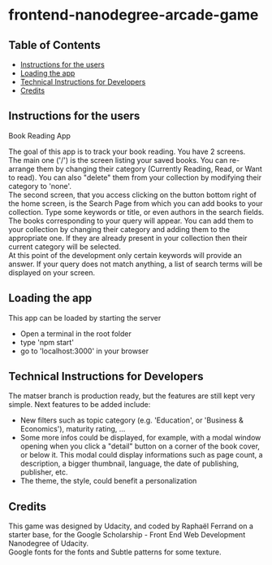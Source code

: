 frontend-nanodegree-arcade-game
===============================

## Table of Contents

* [Instructions for the users](#instructions-for-the-users)
* [Loading the app](#loading-the-app)
* [Technical Instructions for Developers](#technical-instructions-for-developers)
* [Credits](#credits)

## Instructions for the users

Book Reading App

The goal of this app is to track your book reading. You have 2 screens.  
The main one ('/') is the screen listing your saved books. You can re-arrange them by changing their category (Currently Reading, Read, or Want to read). You can also "delete" them from your collection by modifying their category to 'none'.  
The second screen, that you access clicking on the button bottom right of the home screen, is the Search Page from which you can add books to your collection. Type some keywords or title, or even authors in the search fields. The books corresponding to your query will appear. You can add them to your collection by changing their category and adding them to the appropriate one. If they are already present in your collection then their current category will be selected.  
At this point of the development only certain keywords will provide an answer. If your query does not match anything, a list of search terms will be displayed on your screen. 

## Loading the app

This app can be loaded by starting the server
+ Open a terminal in the root folder
+ type 'npm start'
+ go to 'localhost:3000' in your browser

## Technical Instructions for Developers

The matser branch is production ready, but the features are still kept very simple.
Next features to be added include:
+ New filters such as topic category (e.g. 'Education', or 'Business & Economics'), maturity rating, ...
+ Some more infos could be displayed, for example, with a modal window opening when you click a "detail" button on a corner of the book cover, or below it. This modal could display informations such as page count, a description, a bigger thumbnail, language, the date of publishing, publisher, etc.
+ The theme, the style, could benefit a personalization


## Credits

This game was designed by Udacity, and coded by Raphaël Ferrand on a starter base, for the Google Scholarship - Front End Web Development Nanodegree of Udacity.  
Google fonts for the fonts and Subtle patterns for some texture.

